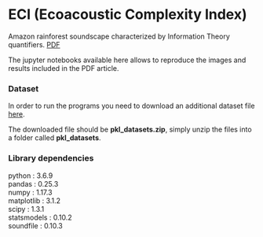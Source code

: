 # ECI (Ecoacoustic Complexity Index)

Amazon rainforest soundscape characterized by Information Theory quantifiers. [PDF](https://www.biorxiv.org/content/10.1101/2020.02.09.940916v1.abstract)

The jupyter notebooks available here allows to reproduce the images and results included in the PDF article.

### Dataset

In order to run the programs you need to download an additional dataset file [here](https://drive.google.com/file/d/10_gHdk4AAmWXhjtMnGFVkA7_9oeep1Gf/view?usp=sharing).

The downloaded file should be __pkl_datasets.zip__, simply unzip the files into a folder called __pkl_datasets__. 

### Library dependencies

python           : 3.6.9 \
pandas           : 0.25.3 \
numpy            : 1.17.3 \
matplotlib       : 3.1.2 \
scipy            : 1.3.1 \
statsmodels      : 0.10.2 \
soundfile        : 0.10.3 
